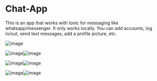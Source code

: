 # Chat-App
This is an app that works with Ionic for messaging like whatsapp/messenger.
It only works locally.
You can add accounts, log in/out, send text messages, add a profile picture, etc.


![image](https://user-images.githubusercontent.com/61541869/116356323-ccd7e000-a803-11eb-9980-860d6412ca5a.png)

![image](https://user-images.githubusercontent.com/61541869/116356425-e8db8180-a803-11eb-9269-f3f5aa6829d3.png)![image](https://user-images.githubusercontent.com/61541869/116356441-ec6f0880-a803-11eb-84c2-5e9ffc5ed279.png)

![image](https://user-images.githubusercontent.com/61541869/116356457-f133bc80-a803-11eb-9418-5e2f68ad84e5.png)![image](https://user-images.githubusercontent.com/61541869/116356467-f4c74380-a803-11eb-90de-f3f1bbb6b888.png)

![image](https://user-images.githubusercontent.com/61541869/116356473-f85aca80-a803-11eb-91de-5ecc71b4fedb.png)![image](https://user-images.githubusercontent.com/61541869/116356479-fb55bb00-a803-11eb-8b40-fc0c4b7b6423.png)
